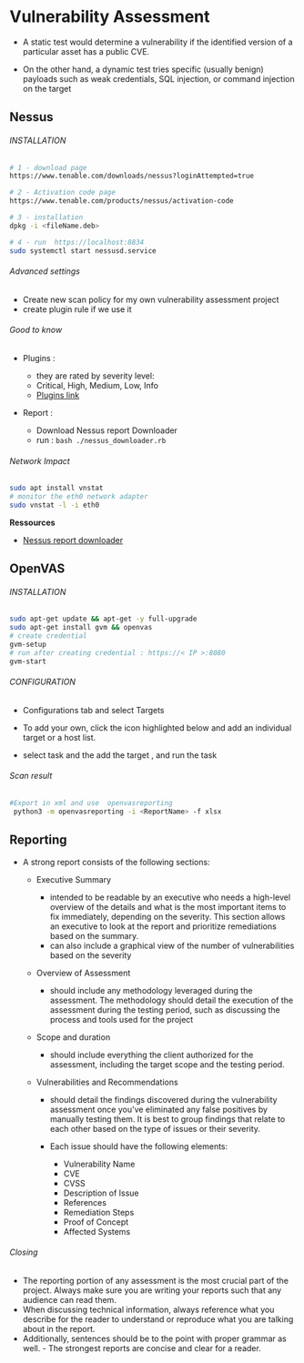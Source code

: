 
# Vulnerability Assessment


-  A static test would determine a vulnerability if the identified version of a particular asset has a public CVE.

-  On the other hand, a dynamic test tries specific (usually benign) payloads such as weak credentials, SQL injection, or command injection on the target

## Nessus

###### INSTALLATION 
```bash
# 1 - download page
https://www.tenable.com/downloads/nessus?loginAttempted=true

# 2 - Activation code page
https://www.tenable.com/products/nessus/activation-code

# 3 - installation
dpkg -i <fileName.deb>

# 4 - run  https://localhost:8834
sudo systemctl start nessusd.service
```
###### Advanced settings

- Create new scan policy for my own vulnerability assessment project
- create plugin rule if we use it

###### Good to know
- Plugins :
    - they are rated by severity level:
     - Critical, High, Medium, Low, Info
    - [Plugins link](https://www.tenable.com/plugins)

- Report : 
    - Download Nessus report Downloader
    - run : ```bash ./nessus_downloader.rb```

###### Network Impact

```bash
sudo apt install vnstat
# monitor the eth0 network adapter
sudo vnstat -l -i eth0

```

**Ressources**
- [Nessus report downloader](https://raw.githubusercontent.com/eelsivart/nessus-report-downloader/master/nessus6-report-downloader.rb)

## OpenVAS

###### INSTALLATION 
```bash
sudo apt-get update && apt-get -y full-upgrade
sudo apt-get install gvm && openvas
# create credential
gvm-setup
# run after creating credential : https://< IP >:8080
gvm-start
```

###### CONFIGURATION
- Configurations tab and select Targets

- To add your own, click the icon highlighted below and add an individual target or a host list.
- select task and the add the target , and run the task
###### Scan result
 
```bash
#Export in xml and use  openvasreporting
 python3 -m openvasreporting -i <ReportName> -f xlsx
```

## Reporting

- A strong report consists of the following sections:

    - Executive Summary
        - intended to be readable by an executive who needs a high-level overview of the details and what is the most important items to fix immediately, depending on the severity. This section allows an executive to look at the report and prioritize remediations based on the summary.
        -  can also include a graphical view of the number of vulnerabilities based on the severity

    - Overview of Assessment
        -  should include any methodology leveraged during the assessment. The methodology should detail the execution of the assessment during the testing period, such as discussing the process and tools used for the project

    - Scope and duration
        - should include everything the client authorized for the assessment, including the target scope and the testing period.

    - Vulnerabilities and Recommendations
        - should detail the findings discovered during the vulnerability assessment once you've eliminated any false positives by manually testing them. It is best to group findings that relate to each other based on the type of issues or their severity.

        - Each issue should have the following elements:

            - Vulnerability Name
            - CVE
            - CVSS
            - Description of Issue
            - References
            - Remediation Steps
            - Proof of Concept
            - Affected Systems

###### Closing
- The reporting portion of any assessment is the most crucial part of the project. Always make sure you are writing your reports such that any audience can read them.
-  When discussing technical information, always reference what you describe for the reader to understand or reproduce what you are talking about in the report. 
- Additionally, sentences should be to the point with proper grammar as well. - The strongest reports are concise and clear for a reader.